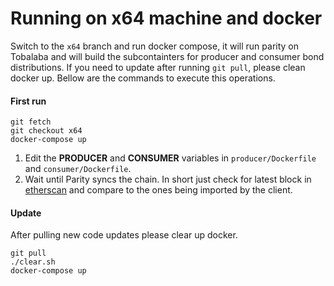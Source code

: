# Running on x64 machine and docker
Switch to the `x64` branch and run docker compose, it will run parity on Tobalaba and will build the subcontainters for producer and consumer bond distributions. If you need to update after running `git pull`, please clean docker up. Bellow are the commands to execute this operations.

#### First run
```
git fetch
git checkout x64
docker-compose up
```
1. Edit the __PRODUCER__ and __CONSUMER__ variables in `producer/Dockerfile` and `consumer/Dockerfile`.
2. Wait until Parity syncs the chain. In short just check for latest block in [etherscan](https://tobalaba.etherscan.com/) and compare to the ones being imported by the client.

#### Update
After pulling new code updates please clear up docker. 
```
git pull
./clear.sh
docker-compose up
```
